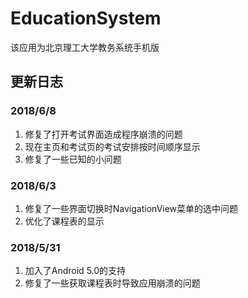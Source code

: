 # EducationSystem

该应用为北京理工大学教务系统手机版

## 更新日志

### 2018/6/8

1. 修复了打开考试界面造成程序崩溃的问题
2. 现在主页和考试页的考试安排按时间顺序显示
3. 修复了一些已知的小问题

### 2018/6/3

1. 修复了一些界面切换时NavigationView菜单的选中问题
2. 优化了课程表的显示

### 2018/5/31

1. 加入了Android 5.0的支持
2. 修复了一些获取课程表时导致应用崩溃的问题